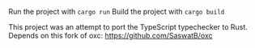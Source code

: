 Run the project with `cargo run`
Build the project with `cargo build`

This project was an attempt to port the TypeScript typechecker to Rust.
Depends on this fork of oxc: https://github.com/SaswatB/oxc
